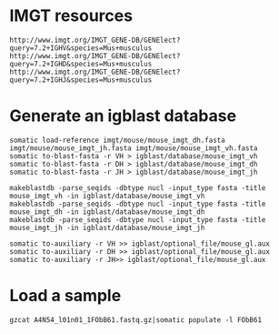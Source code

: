 IMGT resources
==============
```
http://www.imgt.org/IMGT_GENE-DB/GENElect?query=7.2+IGHV&species=Mus+musculus
http://www.imgt.org/IMGT_GENE-DB/GENElect?query=7.2+IGHD&species=Mus+musculus
http://www.imgt.org/IMGT_GENE-DB/GENElect?query=7.2+IGHJ&species=Mus+musculus
```


Generate an igblast database
============================

```
somatic load-reference imgt/mouse/mouse_imgt_dh.fasta imgt/mouse/mouse_imgt_jh.fasta imgt/mouse/mouse_imgt_vh.fasta
somatic to-blast-fasta -r VH > igblast/database/mouse_imgt_vh
somatic to-blast-fasta -r DH > igblast/database/mouse_imgt_dh
somatic to-blast-fasta -r JH > igblast/database/mouse_imgt_jh

makeblastdb -parse_seqids -dbtype nucl -input_type fasta -title mouse_imgt_vh -in igblast/database/mouse_imgt_vh
makeblastdb -parse_seqids -dbtype nucl -input_type fasta -title mouse_imgt_dh -in igblast/database/mouse_imgt_dh
makeblastdb -parse_seqids -dbtype nucl -input_type fasta -title mouse_imgt_jh -in igblast/database/mouse_imgt_jh

somatic to-auxiliary -r VH >> igblast/optional_file/mouse_gl.aux
somatic to-auxiliary -r DH >> igblast/optional_file/mouse_gl.aux
somatic to-auxiliary -r JH>> igblast/optional_file/mouse_gl.aux
```

Load a sample
=============
```gzcat A4N54_l01n01_1FObB61.fastq.gz|somatic populate -l FObB61```
